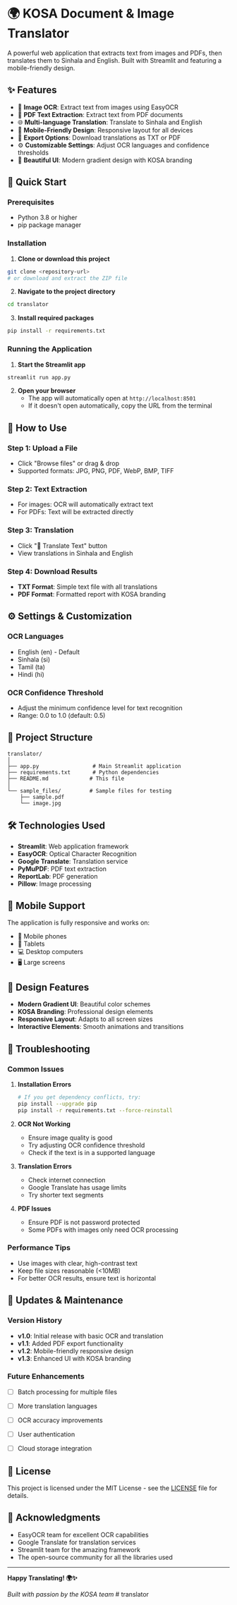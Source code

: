 # 🌍 KOSA Document & Image Translator

A powerful web application that extracts text from images and PDFs, then translates them to Sinhala and English. Built with Streamlit and featuring a mobile-friendly design.

## ✨ Features

- 📸 **Image OCR**: Extract text from images using EasyOCR   
- 📄 **PDF Text Extraction**: Extract text from PDF documents
- 🌐 **Multi-language Translation**: Translate to Sinhala and English
- 📱 **Mobile-Friendly Design**: Responsive layout for all devices
- 💾 **Export Options**: Download translations as TXT or PDF
- ⚙️ **Customizable Settings**: Adjust OCR languages and confidence thresholds
- 🎨 **Beautiful UI**: Modern gradient design with KOSA branding

## 🚀 Quick Start

### Prerequisites

- Python 3.8 or higher
- pip package manager

### Installation

1. **Clone or download this project**
```bash
git clone <repository-url>
# or download and extract the ZIP file
```

2. **Navigate to the project directory**
```bash
cd translator
```

3. **Install required packages**
```bash
pip install -r requirements.txt
```

### Running the Application

1. **Start the Streamlit app**
```bash
streamlit run app.py
```

2. **Open your browser**
   - The app will automatically open at `http://localhost:8501`
   - If it doesn't open automatically, copy the URL from the terminal

## 📖 How to Use

### Step 1: Upload a File
- Click "Browse files" or drag & drop
- Supported formats: JPG, PNG, PDF, WebP, BMP, TIFF

### Step 2: Text Extraction
- For images: OCR will automatically extract text
- For PDFs: Text will be extracted directly

### Step 3: Translation
- Click "🔄 Translate Text" button
- View translations in Sinhala and English

### Step 4: Download Results
- **TXT Format**: Simple text file with all translations
- **PDF Format**: Formatted report with KOSA branding

## ⚙️ Settings & Customization

### OCR Languages
- English (en) - Default
- Sinhala (si)
- Tamil (ta)
- Hindi (hi)

### OCR Confidence Threshold
- Adjust the minimum confidence level for text recognition
- Range: 0.0 to 1.0 (default: 0.5)

## 📁 Project Structure

```
translator/
│
├── app.py                 # Main Streamlit application
├── requirements.txt       # Python dependencies
├── README.md             # This file
│
└── sample_files/         # Sample files for testing
    ├── sample.pdf
    └── image.jpg
```

## 🛠️ Technologies Used

- **Streamlit**: Web application framework
- **EasyOCR**: Optical Character Recognition
- **Google Translate**: Translation service
- **PyMuPDF**: PDF text extraction
- **ReportLab**: PDF generation
- **Pillow**: Image processing

## 📱 Mobile Support

The application is fully responsive and works on:
- 📱 Mobile phones
- 📱 Tablets
- 💻 Desktop computers
- 🖥️ Large screens

## 🎨 Design Features

- **Modern Gradient UI**: Beautiful color schemes
- **KOSA Branding**: Professional design elements
- **Responsive Layout**: Adapts to all screen sizes
- **Interactive Elements**: Smooth animations and transitions

## 🐛 Troubleshooting

### Common Issues

1. **Installation Errors**
   ```bash
   # If you get dependency conflicts, try:
   pip install --upgrade pip
   pip install -r requirements.txt --force-reinstall
   ```

2. **OCR Not Working**
   - Ensure image quality is good
   - Try adjusting OCR confidence threshold
   - Check if the text is in a supported language

3. **Translation Errors**
   - Check internet connection
   - Google Translate has usage limits
   - Try shorter text segments

4. **PDF Issues**
   - Ensure PDF is not password protected
   - Some PDFs with images only need OCR processing

### Performance Tips

- Use images with clear, high-contrast text
- Keep file sizes reasonable (<10MB)
- For better OCR results, ensure text is horizontal

## 🔄 Updates & Maintenance

### Version History
- **v1.0**: Initial release with basic OCR and translation
- **v1.1**: Added PDF export functionality
- **v1.2**: Mobile-friendly responsive design
- **v1.3**: Enhanced UI with KOSA branding

### Future Enhancements
- [ ] Batch processing for multiple files
- [ ] More translation languages
- [ ] OCR accuracy improvements
- [ ] User authentication
- [ ] Cloud storage integration



## 📄 License

This project is licensed under the MIT License - see the [LICENSE](LICENSE) file for details.

## 🙏 Acknowledgments

- EasyOCR team for excellent OCR capabilities
- Google Translate for translation services
- Streamlit team for the amazing framework
- The open-source community for all the libraries used

---

**Happy Translating! 🌍✨**

*Built with passion by the KOSA team*
#   t r a n s l a t o r 
 
 

